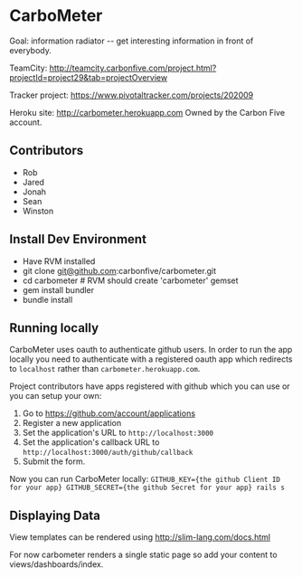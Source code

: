 CarboMeter
==========

Goal: information radiator -- get interesting information in front of everybody.

TeamCity:
    http://teamcity.carbonfive.com/project.html?projectId=project29&tab=projectOverview

Tracker project: 
    https://www.pivotaltracker.com/projects/202009

Heroku site:
    http://carbometer.herokuapp.com
    Owned by the Carbon Five account.

Contributors
------------
* Rob
* Jared
* Jonah
* Sean
* Winston
    

Install Dev Environment
-----------------------
* Have RVM installed
* git clone git@github.com:carbonfive/carbometer.git
* cd carbometer # RVM should create 'carbometer' gemset
* gem install bundler
* bundle install

Running locally
---------------
CarboMeter uses oauth to authenticate github users. In order to run the app locally you need to authenticate with a registered oauth app which redirects to `localhost` rather than `carbometer.herokuapp.com`.

Project contributors have apps registered with github which you can use or you can setup your own:

1. Go to https://github.com/account/applications
2. Register a new application
3. Set the application's URL to `http://localhost:3000`
4. Set the application's callback URL to `http://localhost:3000/auth/github/callback`
5. Submit the form.

Now you can run CarboMeter locally:
`GITHUB_KEY={the github Client ID for your app} GITHUB_SECRET={the github Secret for your app} rails s`

Displaying Data
---------------
View templates can be rendered using http://slim-lang.com/docs.html

For now carbometer renders a single static page so add your content to views/dashboards/index.